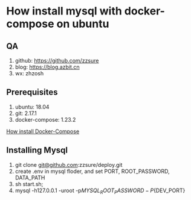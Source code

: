 # How install mysql with docker-compose on ubuntu

## QA
1. github: https://github.com/zzsure
2. blog: https://blog.azbit.cn
3. wx: zhzosh

## Prerequisites
1. ubuntu: 18.04
2. git: 2.17.1
2. docker-compose: 1.23.2

[How install Docker-Compose](https://blog.azbit.cn/2019/11/15/how-install-docker-and-docker-compose-on-ubuntu/)

## Installing Mysql
1. git clone git@github.com:zzsure/deploy.git
2. create .env in mysql floder, and set PORT, ROOT_PASSWORD, DATA_PATH
3. sh start.sh;
4. mysql -h127.0.0.1 -uroot -p${MYSQL_ROOT_PASSWORD} -P${DEV_PORT}
